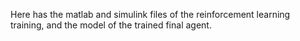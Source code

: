 Here has the matlab and simulink files of the reinforcement learning training, and the model of the trained final agent.
